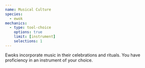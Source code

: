 ```yaml
---
name: Musical Culture
species:
  - ewok
mechanics:
  - type: tool-choice
    options: true
    limit: [instrument]
    selections: 1
---
```

Ewoks incorporate music in their celebrations and rituals. You have proficiency in an instrument of your choice.
